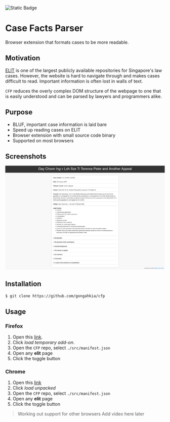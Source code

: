 ![Static Badge](https://img.shields.io/badge/CFP_1.0-passing-green)

# Case Facts Parser

Browser extension that formats cases to be more readable.

## Motivation

[ELIT](https://www.elitigation.sg/_layouts/IELS/HomePage/Pages/Home.aspx) is one of the largest publicly available repositories for Singapore's law cases. However, the website is hard to navigate through and makes cases difficult to read. Important information is often lost in walls of text.

`CFP` reduces the overly complex DOM structure of the webpage to one that is easily understood and can be parsed by lawyers and programmers alike.

## Purpose

* BLUF, important case information is laid bare
* Speed up reading cases on ELIT
* Browser extension with small source code binary
* Supported on most browsers

## Screenshots

![](sample/screenshot-1.png)

## Installation

```console
$ git clone https://github.com/gongahkia/cfp
```

## Usage

### Firefox
1. Open this [link](about:debugging#/runtime/this-firefox).
2. Click *load temporary add-on*.
3. Open the `CFP` repo, select `./src/manifest.json`
4. Open any **elit** page
5. Click the toggle button

### Chrome

1. Open this [link](chrome://extensions/)
2. Click *load unpacked*
3. Open the `CFP` repo, select `./src/manifest.json`
4. Open any **elit** page
5. Click the toggle button

> Working out support for other browsers
> Add video here later
